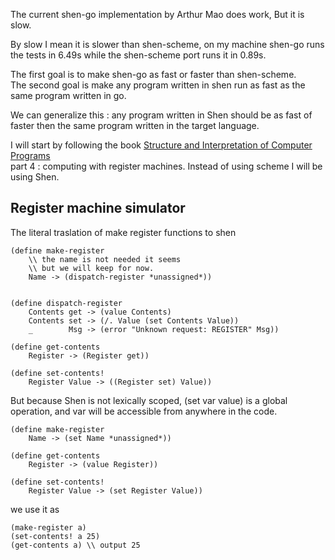The current shen-go implementation by Arthur Mao does work, But it is slow.

By slow I mean it is slower than shen-scheme, on my machine shen-go runs the tests
in 6.49s while the shen-scheme port runs it in 0.89s.

The first goal is to make shen-go as fast or faster than shen-scheme.\
The second goal is make any program written in shen run as fast as the same
program written in go.

We can generalize this : any program written in Shen should be as fast of faster
then the same program written in the target language.

I will start by following the book [Structure and Interpretation of Computer Programs](https://web.mit.edu/6.001/6.037/sicp.pdf)\
part 4 : computing with register machines. Instead of using scheme I will be using Shen.

## Register machine simulator

The literal traslation of make register functions to shen 
```shen
(define make-register
    \\ the name is not needed it seems
    \\ but we will keep for now.
    Name -> (dispatch-register *unassigned*))


(define dispatch-register
    Contents get -> (value Contents)
    Contents set -> (/. Value (set Contents Value))
    _        Msg -> (error "Unknown request: REGISTER" Msg))

(define get-contents 
    Register -> (Register get))

(define set-contents!
    Register Value -> ((Register set) Value))
```

But because Shen is not lexically scoped, (set var value) is a global operation,
and var will be accessible from anywhere in the code.

```shen
(define make-register
    Name -> (set Name *unassigned*))

(define get-contents 
    Register -> (value Register))

(define set-contents!
    Register Value -> (set Register Value))
```

we use it as 
```shen
(make-register a)
(set-contents! a 25)
(get-contents a) \\ output 25
```


